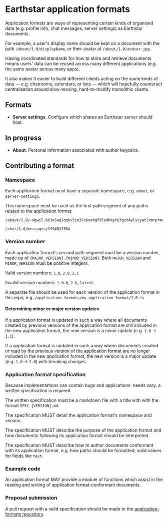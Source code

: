 # Earthstar application formats

Application formats are ways of representing certain kinds of organised data
(e.g. profile info, chat messages, server settings) as Earthstar documents.

For example, a user's display name should be kept on a document with the path
`/about/1.0/displayName`, or their avatar at `/about/1.0/avatar.jpg`.

Having coordinated standards for how to store and retrieve documents means
users' data can be reused across many different applications (e.g. the same
avatar across many apps).

It also makes it easier to build different clients acting on the same kinds of
data — e.g. chatrooms, calendars, or lists — which will hopefully counteract
centralisation around slow-moving, hard-to-modify monolithic clients.

## Formats

- **Server settings**. Configure which shares an Earthstar server should host.

## In progress

- **About**. Personal information associated with author keypairs.

## Contributing a format

### Namespace

Each application format must have a separate namespace, e.g. `about`, or
`server-settings`.

This namespace must be used as the first path segment of any paths related to
the application format:

```
/about/1.0/~@gwil.b63a5eqlqqkv5im37s6vebgf3ledhkyt63gzt4ylvcyatlxmrprma/displayName`

/chat/1.0/messages/1394832504
```

### Version number

Each application format's second path segment must be a version number, made up
of `{MAJOR_VERSION}.{MINOR_VERSION}`. Both `MAJOR_VERSION` and `MINOR_VERSION`
must be positive integers.

Valid version numbers: `1.0`, `2.0`, `2.1`

Invalid version numbers: `1.0.0`, `2.b`, `latest`.

A separate file should be used for each version of the application format in
this repo, e.g. `/application formats/my_application format/1.0.ts`

#### Determining minor or major version updates

If a application format is updated in such a way where all documents created by
previous versions of the application format are still included in the new
application format, the new version is a minor update (e.g. `1.0` → `1.1`).

If a application format is updated in such a way where documents created or read
by the previous version of the application format are no longer included in the
new application format, the new version is a major update (e.g. `1.0` → `2.0`)
with breaking changes.

### Application format specification

Because implementations can contain bugs and applications' needs vary, a written
specification is required.

The written specification must be a markdown file with a title with with the
format `SPEC_{VERSION}.md`.

The specification MUST detail the application format's namespace and version.

The specification MUST describe the purpose of the application format and how
documents following its application format should be interpreted.

The specification MUST describe how to author documents conformant with its
application format, e.g. how paths should be formatted, valid values for fields
like `text`.

### Example code

An application format MAY provide a module of functions which assist in the
reading and writing of application format-conformant documents.

### Proposal submission

A pull request with a valid specification should be made to the
[application-formats repository](https://github.com/earthstar-project/application-formats).
